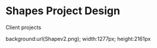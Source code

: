 Shapes Project Design
===================

Client projects

background:url(Shapev2.png); width:1277px; height:2161px
